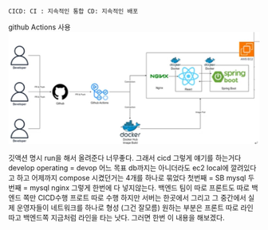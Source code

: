 ---
---

	CICD: CI : 지속적인 통합 CD: 지속적인 배포
github Actions 사용
![image](/assets/img/2025-03-21-시작/Pasted-image-20240829092342.png)

깃액션 명시 run을 해서 올려준다 
너무좋다.
그래서 cicd 그렇게 얘기를 하는거다
develop operating = devop
어느 목표 db까지는 아니더라도 ec2 local에 깔려있다고 하고 
어제까지 compose 시켰던거는 4개를 하나로 묶었다
첫번째 = SB mysql
두번째 = mysql nginx
그렇게 한번에 다 넣지않는다.
백엔드 팀이 따로 프론트도 따로
백엔드 쪽만 CICD수행 프로트 따로 수행 하지만 서버는 한곳에서
그리고 그 중간에서 실제 운영자들이 네트워크를 하나로 형성 (그건 잘모름)
원하는 부분은 프론트 따로 라인 따고
백엔드쪽 지금처럼 라인을 타는 낫다.
그러면 한번 이 내용을 해보겠다.

